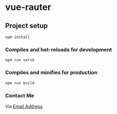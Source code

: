 # vue-rauter

## Project setup
```
npm install
```

### Compiles and hot-reloads for development
```
npm run serve
```

### Compiles and minifies for production
```
npm run build
```

### Contact Me
Via [Email Address](mailto:tajiriramadhan@gmail.com).
